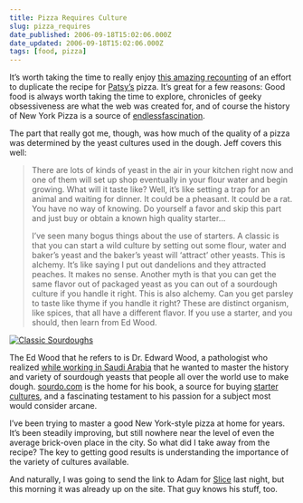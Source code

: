 ```yaml
---
title: Pizza Requires Culture
slug: pizza_requires
date_published: 2006-09-18T15:02:06.000Z
date_updated: 2006-09-18T15:02:06.000Z
tags: [food, pizza]
---
```


It’s worth taking the time to really enjoy [this amazing recounting](http://www.think2020.com/jv/pizza.htm) of an effort to duplicate the recipe for [Patsy’s](http://newyork.citysearch.com/profile/7182722/) pizza. It’s great for a few reasons: Good food is always worth taking the time to explore, chronicles of geeky obsessiveness are what the web was created for, and of course the history of New York Pizza is a source of [endless](http://www.afullbelly.com/2004/03/new_york_pizza__1.html)[fascination](http://www.afullbelly.com/2004/03/new_york_pizza_.html).

The part that really got me, though, was how much of the quality of a pizza was determined by the yeast cultures used in the dough. Jeff covers this well:

> There are lots of kinds of yeast in the air in your kitchen right now and one of them will set up shop eventually in your flour water and begin growing. What will it taste like? Well, it’s like setting a trap for an animal and waiting for dinner. It could be a pheasant. It could be a rat. You have no way of knowing. Do yourself a favor and skip this part and just buy or obtain a known high quality starter…
> 
> I’ve seen many bogus things about the use of starters. A classic is that you can start a wild culture by setting out some flour, water and baker’s yeast and the baker’s yeast will ‘attract’ other yeasts. This is alchemy. It’s like saying I put out dandelions and they attracted peaches. It makes no sense. Another myth is that you can get the same flavor out of packaged yeast as you can out of a sourdough culture if you handle it right. This is also alchemy. Can you get parsley to taste like thyme if you handle it right? These are distinct organism, like spices, that all have a different flavor. If you use a starter, and you should, then learn from Ed Wood.

[![Classic Sourdoughs](https://cdn.glitch.global/71e5579f-aba0-499a-b200-01549a2a80ce/sourdoughs.jpg?v=1730096338962)](http://www.amazon.com/exec/obidos/ASIN/1580083447/2020-20)

The Ed Wood that he refers to is Dr. Edward Wood, a pathologist who realized [while working in Saudi Arabia](http://sourdo.com/who_we_are.html) that he wanted to master the history and variety of sourdough yeasts that people all over the world use to make dough. [sourdo.com](http://sourdo.com/) is the home for his book, a source for buying [starter cultures](http://sourdo.com/culture.htm), and a fascinating testament to his passion for a subject most would consider arcane.

I’ve been trying to master a good New York-style pizza at home for years. It’s been steadily improving, but still nowhere near the level of even the average brick-oven place in the city. So what did I take away from the recipe? The key to getting good results is understanding the importance of the variety of cultures available.

And naturally, I was going to send the link to Adam for [Slice](http://www.sliceny.com/) last night, but this morning it was already up on the site. That guy knows his stuff, too.

